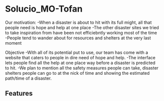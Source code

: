 # Solucio_MO-Tofan

Our motivation:
-When a disaster is about to hit with its full might, all that people need is hope and help at one place 
-The other disaster sites we tried to take inspiration from have been not efficiebntly working most of the time
-People tend to wander about for resources and shelters at the very last moment

Objective
-With all of its potential put to use, our team has come with a website that caters to people in dire need of hope and help.
-The interface lets people find all the help at one place way before a disaster is predicted to hit.
-We plan to mention all the safety measures people can take, disaster shelters people can go to at the nick of time and showing the estimated path/time of a disaster.

Features
-









